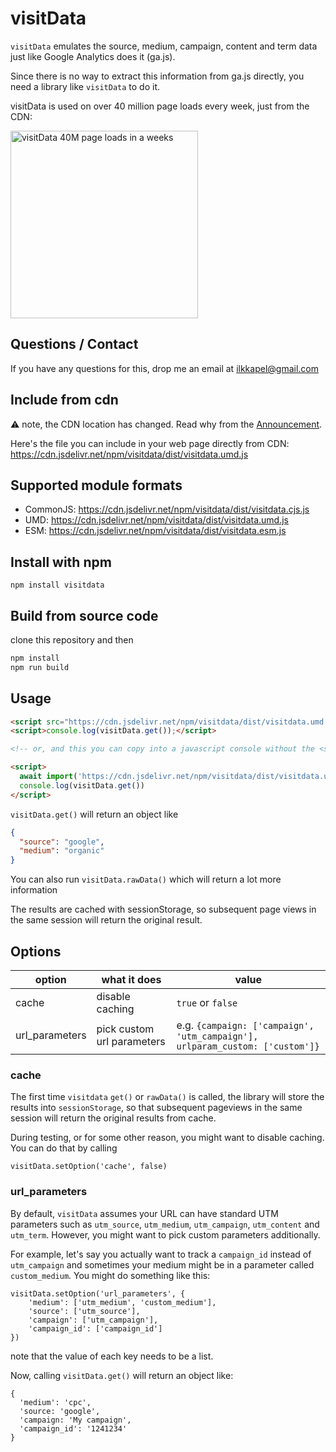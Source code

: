 # visitData

`visitData` emulates the source, medium, campaign, content and term data just like Google Analytics does it (ga.js).

Since there is no way to extract this information from ga.js directly, you need a library like `visitData` to do it.

visitData is used on over 40 million page loads every week, just from the CDN:

<img src="images/visitdata_pageloads.png" alt="visitData 40M page loads in a weeks" height="300">


## Questions / Contact

If you have any questions for this, drop me an email at [ilkkapel@gmail.com](mailto:ilkkapel@gmail.com)

## Include from cdn
:warning: note, the CDN location has changed. Read why from the [Announcement](https://github.com/ilkkapeltola/visitdata/discussions/3).

Here's the file you can include in your web page directly from CDN:
https://cdn.jsdelivr.net/npm/visitdata/dist/visitdata.umd.js

## Supported module formats

- CommonJS: https://cdn.jsdelivr.net/npm/visitdata/dist/visitdata.cjs.js
- UMD: https://cdn.jsdelivr.net/npm/visitdata/dist/visitdata.umd.js
- ESM: https://cdn.jsdelivr.net/npm/visitdata/dist/visitdata.esm.js

## Install with npm

```
npm install visitdata
```

## Build from source code

clone this repository and then

```sh
npm install
npm run build
```

## Usage

```html
<script src="https://cdn.jsdelivr.net/npm/visitdata/dist/visitdata.umd.js"></script>
<script>console.log(visitData.get());</script>

<!-- or, and this you can copy into a javascript console without the <script> tag too for testing -->

<script>
  await import('https://cdn.jsdelivr.net/npm/visitdata/dist/visitdata.umd.js')
  console.log(visitData.get())
</script>

```

`visitData.get()` will return an object like
```json
{
  "source": "google",
  "medium": "organic"
}
```

You can also run `visitData.rawData()` which will return a lot more information

The results are cached with sessionStorage, so subsequent page views in the same session will return the original result.

## Options

| option | what it does | value |
| -- | -- | -- |
| cache | disable caching | `true` or `false` |
| url_parameters | pick custom url parameters | e.g. ```{campaign: ['campaign', 'utm_campaign'], urlparam_custom: ['custom']}``` |

### cache
The first time `visitdata` `get()` or `rawData()` is called, the library will store the results into `sessionStorage`, so that subsequent pageviews in the same session will return the original results from cache.

During testing, or for some other reason, you might want to disable caching. You can do that by calling
```
visitData.setOption('cache', false)
```

### url_parameters

By default, `visitData` assumes your URL can have standard UTM parameters such as `utm_source`, `utm_medium`, `utm_campaign`, `utm_content` and `utm_term`. However, you might want to pick custom parameters additionally.

For example, let's say you actually want to track a `campaign_id` instead of `utm_campaign` and sometimes your medium might be in a parameter called `custom_medium`. You might do something like this: 

```
visitData.setOption('url_parameters', {
    'medium': ['utm_medium', 'custom_medium'],
    'source': ['utm_source'],
    'campaign': ['utm_campaign'],
    'campaign_id': ['campaign_id']
})
```
note that the value of each key needs to be a list.

Now, calling `visitData.get()` will return an object like:

```
{
  'medium': 'cpc',
  'source: 'google',
  'campaign: 'My campaign',
  'campaign_id': '1241234'
}
```